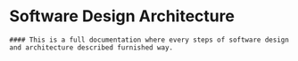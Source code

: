 # Software Design Architecture

```
#### This is a full documentation where every steps of software design and architecture described furnished way.
```
